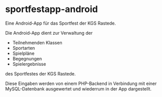 # sportfestapp-android
Eine Android-App für das Sportfest der KGS Rastede.

Die Android-App dient zur Verwaltung der

- Teilnehmenden Klassen
- Sportarten
- Spielpläne
- Begegnungen
- Spielergebnisse

des Sportfestes der KGS Rastede.

Diese Eingaben werden von einem PHP-Backend in Verbindung mit einer MySQL-Datenbank ausgewertet und wiederrum in der App dargestellt.
